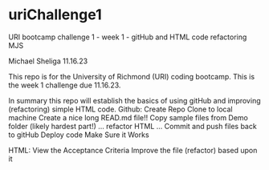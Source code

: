 # uriChallenge1
URI bootcamp challenge 1 - week 1 - gitHub and HTML code refactoring MJS

Michael Sheliga 11.16.23

This repo is for the University of Richmond (URI) coding bootcamp. 
This is the week 1 challenge due 11.16.23. 

In summary this repo will establish the basics of using gitHub and improving (refactoring) simple HTML code. 
Github:
    Create Repo
    Clone to local machine
    Create a nice long READ.md file!!
    Copy sample files from Demo folder (likely hardest part!)
    ... refactor HTML ...
    Commit and push files back to gitHub
    Deploy code
    Make Sure it Works

HTML: 
    View the Acceptance Criteria 
    Improve the file (refactor) based upon it

